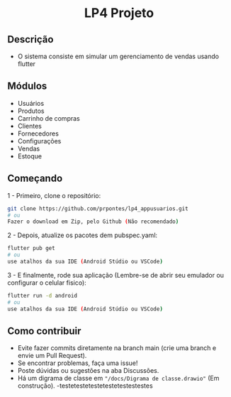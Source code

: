 <h1 align="center" >LP4 Projeto</h1>

## Descrição

- O sistema consiste em simular um gerenciamento de vendas usando flutter

## Módulos

- Usuários
- Produtos
- Carrinho de compras
- Clientes
- Fornecedores
- Configurações
- Vendas
- Estoque

## Começando

1 - Primeiro, clone o repositório:

```bash
git clone https://github.com/prpontes/lp4_appusuarios.git
# ou
Fazer o download em Zip, pelo Github (Não recomendado)
```

2 - Depois, atualize os pacotes dem pubspec.yaml:

```bash
flutter pub get
# ou
use atalhos da sua IDE (Android Stúdio ou VSCode)
```

3 - E finalmente, rode sua aplicação (Lembre-se de abrir seu emulador ou configurar o celular fisico):

```bash
flutter run -d android
# ou
use atalhos da sua IDE (Android Stúdio ou VSCode)
```

## Como contribuir

- Evite fazer commits diretamente na branch main (crie uma branch e envie um Pull Request).
- Se encontrar problemas, faça uma issue!
- Poste dúvidas ou sugestões na aba Discussões.
- Há um digrama de classe em `"/docs/Digrama de classe.drawio"` (Em construção).
-testetestetestetestetestestestes